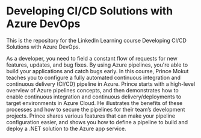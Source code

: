 # Developing CI/CD Solutions with Azure DevOps
This is the repository for the LinkedIn Learning course Developing CI/CD Solutions with Azure DevOps. 

As a developer, you need to field a constant flow of requests for new features, updates, and bug fixes. By using Azure pipelines, you're able to build your applications and catch bugs early. In this course, Prince Mokut teaches you to configure a fully automated continuous integration and continuous delivery (CI/CD) pipeline in Azure. Prince starts with a high-level overview of Azure pipelines concepts, and then demonstrates how to enable continuous integration and continuous delivery/deployments to target environments in Azure Cloud. He illustrates the benefits of these processes and how to secure the pipelines for their team’s development projects. Prince shares various features that can make your pipeline configuration easier, and shows you how to define a pipeline to build and deploy a .NET solution to the Azure app service.




                            

[lil-thumbnail-url]: https://media.licdn.com/dms/image/D560DAQEyONPb0Cg_rg/learning-public-crop_675_1200/0/1680204655176?e=2147483647&v=beta&t=BIzbTXNv8o50rVwJXNGyMqCcQUpXerZW7zoU-Qf55F4
